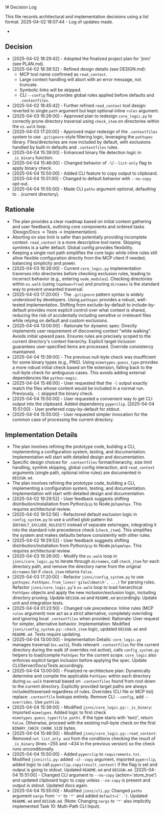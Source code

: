 !# Decision Log

This file records architectural and implementation decisions using a list format.
2025-04-02 18:07:44 - Log of updates made.

*

## Decision

*   [2025-04-02 18:29:42] - Adopted the finalized project plan for 'jinni' (see PLAN.md).
*   [2025-04-02 18:36:52] - Refined design details (see DESIGN.md):
    *   MCP tool name confirmed as `read_context`.
    *   Large context handling will abort with an error message, not truncate.
    *   Symbolic links will be skipped.
    *   CLI `--config` flag provides global rules applied before defaults and `.contextfiles`.
*   [2025-04-02 18:45:42] - Further refined `read_context` tool design: reverted to single `path` argument but kept optional inline `rules` argument.
*   [2025-04-03 16:26:00] - Approved plan to redesign `core_logic.py` to correctly prune directory traversal using `check_item` on directories within the `os.walk` loop.
*   [2025-04-03 17:20:00] - Approved major redesign of the `.contextfiles` system to use `.gitignore`-style filtering logic, leveraging the `pathspec` library. Files/directories are now included by default, with exclusions handled by built-in defaults and `.contextfiles` rules.
 *   [2025-04-04 15:39:00] - Enhanced binary file detection logic in `_is_binary` function.
 *   [2025-04-04 15:46:00] - Changed behavior of `-l`/`--list-only` flag to apply binary check.
 *   [2025-04-04 15:50:00] - Added CLI feature to copy output to clipboard. [2025-04-04 15:51:00] - Changed to default behavior with `--no-copy` opt-out.
 *   [2025-04-04 15:55:00] - Made CLI `paths` argument optional, defaulting to `.` (current directory).


## Rationale

*   The plan provides a clear roadmap based on initial context gathering and user feedback, outlining core components and ordered tasks (Design/Docs -> Tests -> Implementation).
*   Aborting on size limit is safer than potentially providing incomplete context. `read_context` is a more descriptive tool name. Skipping symlinks is a safer default. Global config provides flexibility.
*   Keeping a single root path simplifies the core logic while inline rules still allow flexible configuration directly from the MCP client if needed, balancing simplicity and power.
*   [2025-04-03 16:26:00] - Current `core_logic.py` implementation traverses into directories before checking exclusion rules, leading to incorrect behavior (e.g., entering `node_modules`). Checking directories within `os.walk` (using `topdown=True`) and pruning `dirnames` is the standard way to prevent unwanted traversal.
*   [2025-04-03 17:20:00] - The `.gitignore` pattern syntax is widely understood by developers. Using `pathspec` provides a robust, well-tested implementation. Shifting from exclude-by-default to include-by-default provides more explicit control over what context is shared, reducing the risk of accidentally including sensitive or irrelevant files while relying on default and custom exclusions.
*   [2025-04-04 13:00:00] - Rationale for dynamic spec: Directly implements user requirement of discovering context "while walking". Avoids initial upward pass. Ensures rules are precisely scoped to the current directory's context hierarchy. Explicit target inclusion guarantees user-specified items are processed. Override consistency maintained.
 *   [2025-04-04 15:39:00] - The previous null-byte check was insufficient for some binary types (e.g., PNG). Using `mimetypes.guess_type` provides a more robust initial check based on file extension, falling back to the null-byte check for ambiguous cases. This avoids adding external dependencies like `python-magic`.
*   [2025-04-04 15:46:00] - User requested that the `-l` output exactly match the files whose content would be included in a normal run. Previously, `-l` skipped the binary check.
*   [2025-04-04 15:50:00] - User requested a convenient way to get CLI output into the clipboard. Added dependency `pyperclip`. [2025-04-04 15:51:00] - User preferred copy-by-default for stdout.
*   [2025-04-04 15:55:00] - User requested simpler invocation for the common case of processing the current directory.


## Implementation Details

*   The plan involves refining the prototype code, building a CLI, implementing a configuration system, testing, and documentation. Implementation will start with detailed design and documentation.
*   Specific design choices for `.contextfiles` format/hierarchy, size limit handling, symlink skipping, global config interaction, and `read_context` arguments (single path, optional inline rules) are documented in `DESIGN.md`.
*   The plan involves refining the prototype code, building a CLI, implementing a configuration system, testing, and documentation. Implementation will start with detailed design and documentation.
*   [2025-04-02 19:29:52] - User feedback suggests shifting distribution/installation from Python/`pip` to Node.js/`npm`/`npx`. This requires architectural review.
*   [2025-04-02 19:52:56] - Refactored default exclusion logic in `config_system.py` to use a unified glob pattern list (`DEFAULT_EXCLUDE_RULESET`) instead of separate sets/regex, integrating it into the standard rule precedence check (`check_item`). This simplifies the system and makes defaults behave consistently with other rules.
*   [2025-04-02 19:29:52] - User feedback suggests shifting distribution/installation from Python/`pip` to Node.js/`npm`/`npx`. This requires architectural review.
*   [2025-04-03 16:26:00] - Modify the `os.walk` loop in `jinni/core_logic.py` to iterate through `dirnames`, call `check_item` for each directory path, and remove the directory name from the original `dirnames` list if `check_item` returns `False`.
*   [2025-04-03 17:20:00] - Refactor `jinni/config_system.py` to use `pathspec.PathSpec.from_lines('gitwildmatch', ...)` for parsing rules. Refactor `jinni/core_logic.py`'s `os.walk` loop to load hierarchical `PathSpec` objects and apply the new inclusion/exclusion logic, including directory pruning. Update `DESIGN.md` and `README.md` accordingly. Update unit and integration tests.
*   [2025-04-04 01:23:50] - Changed rule precedence: Inline rules (MCP `rules` argument) now act as a strict alternative, completely overriding and ignoring local `.contextfiles` when provided. Rationale: User request for simpler, alternative behavior. Implementation: Modified `jinni/config_system.py::check_item` logic, updated `DESIGN.md` and `README.md`. Tests require updating.
*   [2025-04-04 13:00:00] - Implementation Details: `core_logic.py` manages traversal (`os.walk`), finds relevant `.contextfiles` for the current directory during the walk (if overrides not active), calls `config_system.py` helpers to load/compile `PathSpec` for the current scope. `core_logic` also enforces explicit target inclusion before applying the spec. Update CLI/Server/Docs/Tests accordingly.
*   [2025-04-04 13:00:00] - Finalized re-architecture plan: Dynamically determine and compile the applicable `PathSpec` within each directory during `os.walk` traversal based on `.contextfiles` found from root down to the current directory. Explicitly provided target paths are always included/traversed regardless of rules. Overrides (CLI file or MCP list) replace `.contextfile` lookups entirely. Remove CLI `--config`, add `--overrides`. Use `pathlib`.
*   [2025-04-04 15:39:00] - Modified `jinni/core_logic.py::_is_binary`: Imported `mimetypes`. Added logic to first check `mimetypes.guess_type(file_path)`. If the type starts with 'text/', return `False`. Otherwise, proceed with the existing null-byte check on the first `BINARY_CHECK_CHUNK_SIZE` bytes.
*   [2025-04-04 15:46:00] - Modified `jinni/core_logic.py::read_context`: Removed `not list_only and` from the conditions checking the result of `_is_binary` (lines ~255 and ~434 in the previous version) so the check runs unconditionally.
*   [2025-04-04 15:50:00] - Added `pyperclip` to `requirements.txt`. Modified `jinni/cli.py`: added `-c`/`--copy` argument, imported `pyperclip`, added logic to call `pyperclip.copy(result_content)` if the flag is set and output is going to stdout. Updated `README.md` and `DESIGN.md`. [2025-04-04 15:51:00] - Changed CLI argument to `--no-copy` (action='store_true') and updated clipboard logic to copy unless `--no-copy` is present and output is stdout. Updated docs again.
*   [2025-04-04 15:55:00] - Modified `jinni/cli.py`: Changed `paths` argument `nargs` from `'+'` to `'*'` and added `default=['.']`. Updated `README.md` and `DESIGN.md`. (Note: Changing `nargs` to `'*'` also implicitly implemented Task 10: Multi-Path CLI Input).